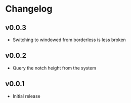 # Changelog

## v0.0.3

- Switching to windowed from borderless is less broken

## v0.0.2

- Query the notch height from the system

## v0.0.1

- Initial release